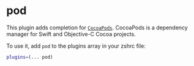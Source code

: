 # pod

This plugin adds completion for [`CocoaPods`](https://cocoapods.org/).
CocoaPods is a dependency manager for Swift and Objective-C Cocoa projects.

To use it, add `pod` to the plugins array in your zshrc file:

```zsh
plugins=(... pod)
```
